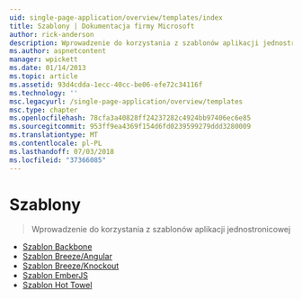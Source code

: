```yaml
---
uid: single-page-application/overview/templates/index
title: Szablony | Dokumentacja firmy Microsoft
author: rick-anderson
description: Wprowadzenie do korzystania z szablonów aplikacji jednostronicowej
ms.author: aspnetcontent
manager: wpickett
ms.date: 01/14/2013
ms.topic: article
ms.assetid: 93d4cdda-1ecc-40cc-be06-efe72c34116f
ms.technology: ''
msc.legacyurl: /single-page-application/overview/templates
msc.type: chapter
ms.openlocfilehash: 78cfa3a40828ff24237282c4924bb97406ec6e85
ms.sourcegitcommit: 953ff9ea4369f154d6fd0239599279ddd3280009
ms.translationtype: MT
ms.contentlocale: pl-PL
ms.lasthandoff: 07/03/2018
ms.locfileid: "37366085"
---
```

<a name="templates"></a>Szablony
====================
> Wprowadzenie do korzystania z szablonów aplikacji jednostronicowej


- [Szablon Backbone](backbonejs-template.md)
- [Szablon Breeze/Angular](breezeangular-template.md)
- [Szablon Breeze/Knockout](breezeknockout-template.md)
- [Szablon EmberJS](emberjs-template.md)
- [Szablon Hot Towel](hottowel-template.md)
